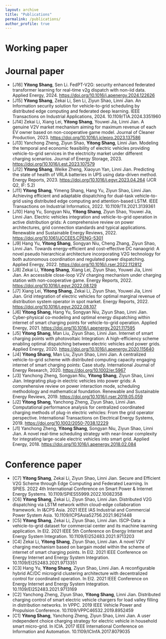 ```yaml
---
layout: archive
title: "Publications"
permalink: /publications/
author_profile: true
---
```


<!-- 
{% if site.author.googlescholar %}
  <div class="wordwrap">You can also find my articles on <a href="{{site.author.googlescholar}}">my Google Scholar profile</a>.</div>
{% endif %}

{% include base_path %}

{% for post in site.publications reversed %}
  {% include archive-single.html %}
{% endfor %}
-->


Working paper
======

Journal paper
======
- [J16]	**Yitong Shang**, Sen Li. FedPT-V2G: security enhanced federated transformer learning for real-time v2g dispatch with non-iid data. Applied Energy, 2024. https://doi.org/10.1016/j.apenergy.2024.122626
- [J15]	**Yitong Shang**, Zekai Li, Sen Li, Ziyun Shao, Linni Jian. An Information security solution for vehicle-to-grid scheduling by distributed edge computing and federated deep learning. IEEE Transactions on Industrial Applications, 2024. 10.1109/TIA.2024.3351960
- [J14]	Zekai Li, Xiang Lei, **Yitong Shang**, Youwei Jia, Linni Jian. A genuine V2V market mechanism aiming for maximum revenue of each EV owner based on non-cooperative game model. Journal of Cleaner Production, 2023. https://doi.org/10.1016/j.jclepro.2023.137586
- [J13]	Yanchong Zheng, Ziyun Shao, **Yitong Shang**, Linni Jian. Modeling the temporal and economic feasibility of electric vehicles providing vehicle-to-grid services in the electricity market under different charging scenarios. Journal of Energy Storage, 2023. https://doi.org/10.1016/j.est.2023.107579
- [J12]	**Yitong Shang**, Weike Zheng, Xiaoyun Yan, Linni Jian. Predicting the state of health of VRLA batteries in UPS using data-driven method. Energy Reports, 2023. https://doi.org/10.1016/j.egyr.2023.04.264 (JCR Q2, IF: 5.2)
- [J11]	**Yitong Shang**, Yimeng Shang, Hang Yu, Ziyun Shao, Linni Jian. Achieving efficient and adaptable dispatching for dual-task vehicle-to-grid using distributed edge computing and attention-based LSTM. IEEE Transactions on Industrial Informatics, 2022. 10.1109/TII.2021.3139361
- [J10]	Hang Yu, Songyan Niu, **Yitong Shang**, Ziyun Shao, Youwei Jia, Linni Jian. Electric vehicles integration and vehicle-to-grid operation in active distribution grids: A comprehensive review on power architectures, grid connection standards and typical applications. Renewable and Sustainable Energy Reviews, 2022. https://doi.org/10.1061/JCCEE5.CPENG-5301
- [J9]	Hang Yu, **Yitong Shang**, Songyan Niu, Cheng Zhang, Ziyun Shao, Linni Jian. Towards energy-efficient and cost-effective DC nanaogrid: A novel pseudo hierarchical architecture incorporating V2G technology for both autonomous coordination and regulated power dispatching. Applied Energy, 2022. https://doi.org/10.1016/j.rser.2022.112812
- [J8]	Zekai Li, **Yitong Shang**, Xiang Lei, Ziyun Shao, Youwei Jia, Linni Jian. An accessible close-loop V2V charging mechanism under charging station with non-cooperative game. Energy Reports, 2022. https://doi.org/10.1016/j.egyr.2022.08.129
- [J7]	Xiang Lei, **Yitong Shang**, Zekai Li, Ziyun Shao, Youwei Jia, Linni Jian. Grid integration of electric vehicles for optimal marginal revenue of distribution system operator in spot market. Energy Reports, 2022. https://doi.org/10.1016/j.egyr.2022.08.107
- [J6]	**Yitong Shang**, Hang Yu, Songyan Niu, Ziyun Shao, Linni Jian. Cyber-physical co-modeling and optimal energy dispatching within internet of smart charging points for vehicle-to-grid operation. Applied Energy, 2021. https://doi.org/10.1016/j.apenergy.2021.117595
- [J5]	**Yitong Shang**, Man Liu, Ziyun Shao, Linni Jian. Internet of smart charging points with photovoltaic Integration: A high-efficiency scheme enabling optimal dispatching between electric vehicles and power grids. Applied Energy, 2020. https://doi.org/10.1016/j.apenergy.2020.115640
- [J4]	**Yitong Shang**, Man Liu, Ziyun Shao, Linni Jian. A centralized vehicle-to-grid scheme with distributed computing capacity engaging internet of smart charging points: Case study. International Journal of Energy Research, 2020. https://doi.org/10.1002/er.5967
- [J3]	Yanchong Zheng, Songyan Niu, **Yitong Shang**, Ziyun Shao, Linni Jian. Integrating plug-in electric vehicles into power grids: A comprehensive review on power interaction mode, scheduling methodology and mathematical foundation. Renewable and Sustainable Energy Reviews, 2019. https://doi.org/10.1016/j.rser.2019.05.059
- [J2] **Yitong Shang**, Yanchong Zheng, Ziyun Shao, Linni Jian. Computational performance analysis for centralized coordinated charging methods of plug-in electric vehicles: From the grid operator perspective. International Transactions on Electrical Energy Systems, 2019. https://doi.org/10.1002/2050-7038.12229
- [J1] Yanchong Zheng, **Yitong Shang**, Songyan Niu, Ziyun Shao, Linni Jian. A novel real-time scheduling strategy with near-linear complexity for integrating large-scale electric vehicles into smart grid. Applied Energy, 2018. https://doi.org/10.1016/j.apenergy.2018.02.084

Conference paper
======
- [C7]	**Yitong Shang**, Zekai Li, Ziyun Shao, Linni Jian. Secure and Efficient V2G Scheme through Edge Computing and Federated Learning. In SPIES. 2022 4th International Conference on Smart Power & Internet Energy Systems. 10.1109/SPIES55999.2022.10082358
- [C6]	**Yitong Shang**, Zekai Li, Ziyun Shao, Linni Jian. Distributed V2G dispatching via LSTM network within cloud-edge collaboration framework. In I&CPS Asia. 2021 IEEE IAS Industrial and Commercial Power System Asia. 10.1109/ICPSAsia52756.2021.9621448
- [C5]	**Yitong Shang**, Zekai Li, Ziyun Shao, Linni Jian. ISCP-Data: a vehicle-to-grid dataset for commercial center and its machine learning application. In EI2. 2021 IEEE 5th Conference on Energy Internet and Energy System Integration. 10.1109/EI252483.2021.9713203
- [C4]	Zekai Li, **Yitong Shang**, Ziyun Shao, Linni Jian. A novel V2V charging mechanism based on bargain model within the scheme of internet of smart charging points. In EI2. 2021 IEEE Conference on Energy Internet and Energy System Integration. 10.1109/EI252483.2021.9713351
- [C3]	Hang Yu, **Yitong Shang**, Ziyun Shao, Linni Jian. A reconfigurable hybrid AC/DC microgrid clustering architecture with decentralized control for coordinated operation. In EI2. 2021 IEEE Conference on Energy Internet and Energy System Integration. 10.1109/EI252483.2021.9713169
- [C2]	Yanchong Zheng, Ziyun Shao, **Yitong Shang**, Linni Jian. Distributed charging control of smart electric vehicle chargers for load valley filling in distribution networks.  In VPPC. 2019 IEEE Vehicle Power and Propulsion Conference. 10.1109/VPPC46532.2019.8952459
- [C1]	**Yitong Shang**, Yanchong Zheng, Ziyun Shao, Linni Jian. A user independent choice charging strategy for electric vehicle in household smart micro-grid. In ICIA. 2017 IEEE International Conference on Information and Automation. 10.1109/ICInfA.2017.8079035

